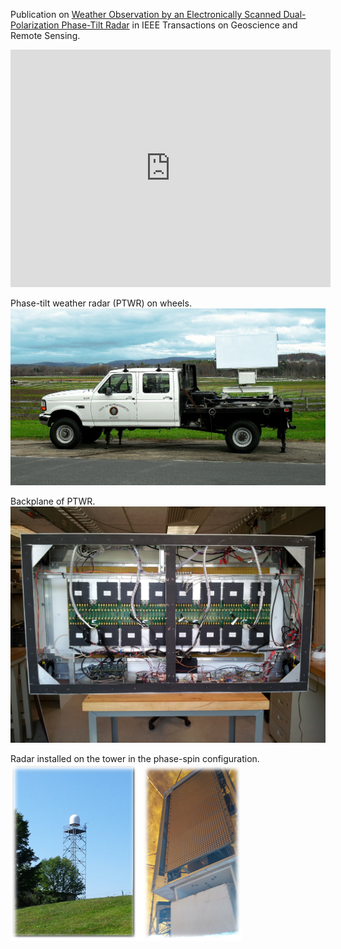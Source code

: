 Publication on [Weather Observation by an Electronically Scanned Dual-Polarization Phase-Tilt Radar](/pdf/2018_Orzel_TGRS.pdf) in IEEE Transactions on Geoscience and Remote Sensing.

<iframe src="https://player.vimeo.com/video/413954211" width="512" height="380" frameborder="0" allow="autoplay; fullscreen" allowfullscreen></iframe>

Phase-tilt weather radar (PTWR) on wheels. 
<img src="images/PTWRonWheels.jpg?raw=true"/>

Backplane of PTWR. 
<img src="images/PTWRinside.jpg?raw=true"/>

Radar installed on the tower in the phase-spin configuration.
<img src="images/phasetower.png?raw=true"/>
